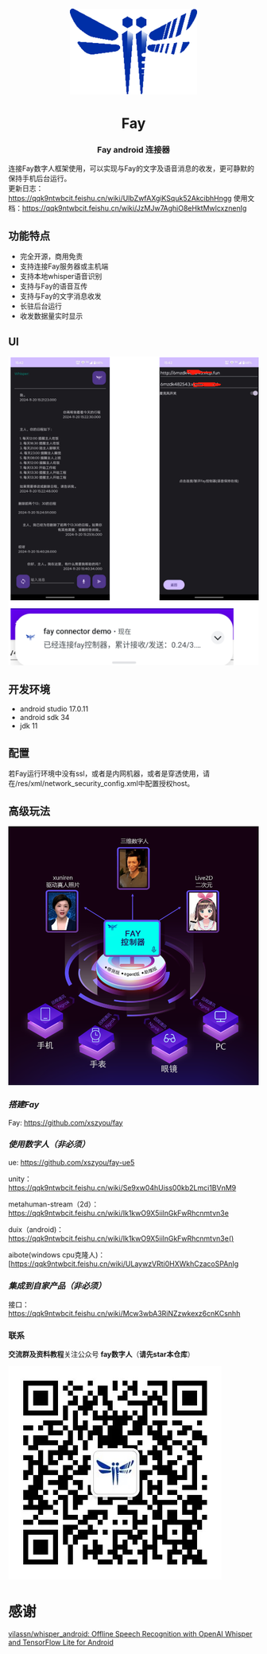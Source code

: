 <div align="center">
    <br>
    <img src="readme/icon.png" alt="Fay">
    <h1>Fay</h1>
	<h3>Fay android 连接器</h3>
</div>

连接Fay数字人框架使用，可以实现与Fay的文字及语音消息的收发，更可静默的保持手机后台运行。      
更新日志：https://qqk9ntwbcit.feishu.cn/wiki/UlbZwfAXgiKSquk52AkcibhHngg
使用文档：https://qqk9ntwbcit.feishu.cn/wiki/JzMJw7AghiO8eHktMwlcxznenIg


## **功能特点**



- 完全开源，商用免责
- 支持连接Fay服务器或主机端
- 支持本地whisper语音识别
- 支持与Fay的语音互传
- 支持与Fay的文字消息收发
- 长驻后台运行
- 收发数据量实时显示

###               

## **UI**

![](readme/android.png)






## **开发环境**



- android studio 17.0.11
- android sdk 34
- jdk 11



## **配置**

若Fay运行环境中没有ssl，或者是内网机器，或者是穿透使用，请在/res/xml/network_security_config.xml中配置授权host。




## **高级玩法**

![](readme/interface.png)



### ***搭建Fay***

Fay: https://github.com/xszyou/fay

### ***使用数字人（非必须）***

ue: https://github.com/xszyou/fay-ue5

unity：https://qqk9ntwbcit.feishu.cn/wiki/Se9xw04hUiss00kb2Lmci1BVnM9

metahuman-stream（2d）：https://qqk9ntwbcit.feishu.cn/wiki/Ik1kwO9X5iilnGkFwRhcnmtvn3e

duix（android)：https://qqk9ntwbcit.feishu.cn/wiki/Ik1kwO9X5iilnGkFwRhcnmtvn3e()

aibote(windows cpu克隆人)：[‬‍‬‍⁠﻿‍‍‍‌﻿﻿https://qqk9ntwbcit.feishu.cn/wiki/ULaywzVRti0HXWkhCzacoSPAnIg



### ***集成到自家产品（非必须）***

接口：https://qqk9ntwbcit.feishu.cn/wiki/Mcw3wbA3RiNZzwkexz6cnKCsnhh



### **联系**

**交流群及资料教程**关注公众号 **fay数字人**（**请先star本仓库**）

![](readme/gzh.jpg)





# 感谢



[vilassn/whisper_android: Offline Speech Recognition with OpenAI Whisper and TensorFlow Lite for Android](https://github.com/vilassn/whisper_android)



